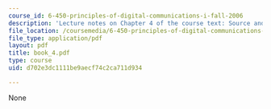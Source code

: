 ```yaml
---
course_id: 6-450-principles-of-digital-communications-i-fall-2006
description: 'Lecture notes on Chapter 4 of the course text: Source and channel waveforms.'
file_location: /coursemedia/6-450-principles-of-digital-communications-i-fall-2006/d702e3dc1111be9aecf74c2ca711d934_book_4.pdf
file_type: application/pdf
layout: pdf
title: book_4.pdf
type: course
uid: d702e3dc1111be9aecf74c2ca711d934

---
```

None